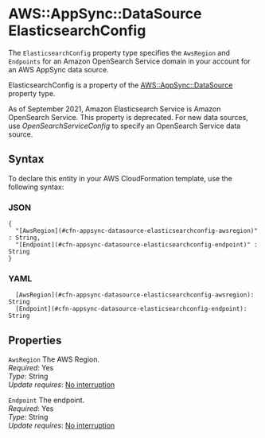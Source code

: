 # AWS::AppSync::DataSource ElasticsearchConfig<a name="aws-properties-appsync-datasource-elasticsearchconfig"></a>

The `ElasticsearchConfig` property type specifies the `AwsRegion` and `Endpoints` for an Amazon OpenSearch Service domain in your account for an AWS AppSync data source\.

ElasticsearchConfig is a property of the [AWS::AppSync::DataSource](https://docs.aws.amazon.com/AWSCloudFormation/latest/UserGuide/aws-resource-appsync-datasource.html) property type\.

As of September 2021, Amazon Elasticsearch Service is Amazon OpenSearch Service\. This property is deprecated\. For new data sources, use _OpenSearchServiceConfig_ to specify an OpenSearch Service data source\.

## Syntax<a name="aws-properties-appsync-datasource-elasticsearchconfig-syntax"></a>

To declare this entity in your AWS CloudFormation template, use the following syntax:

### JSON<a name="aws-properties-appsync-datasource-elasticsearchconfig-syntax.json"></a>

```
{
  "[AwsRegion](#cfn-appsync-datasource-elasticsearchconfig-awsregion)" : String,
  "[Endpoint](#cfn-appsync-datasource-elasticsearchconfig-endpoint)" : String
}
```

### YAML<a name="aws-properties-appsync-datasource-elasticsearchconfig-syntax.yaml"></a>

```
  [AwsRegion](#cfn-appsync-datasource-elasticsearchconfig-awsregion): String
  [Endpoint](#cfn-appsync-datasource-elasticsearchconfig-endpoint): String
```

## Properties<a name="aws-properties-appsync-datasource-elasticsearchconfig-properties"></a>

`AwsRegion` <a name="cfn-appsync-datasource-elasticsearchconfig-awsregion"></a>
The AWS Region\.  
_Required_: Yes  
_Type_: String  
_Update requires_: [No interruption](https://docs.aws.amazon.com/AWSCloudFormation/latest/UserGuide/using-cfn-updating-stacks-update-behaviors.html#update-no-interrupt)

`Endpoint` <a name="cfn-appsync-datasource-elasticsearchconfig-endpoint"></a>
The endpoint\.  
_Required_: Yes  
_Type_: String  
_Update requires_: [No interruption](https://docs.aws.amazon.com/AWSCloudFormation/latest/UserGuide/using-cfn-updating-stacks-update-behaviors.html#update-no-interrupt)
